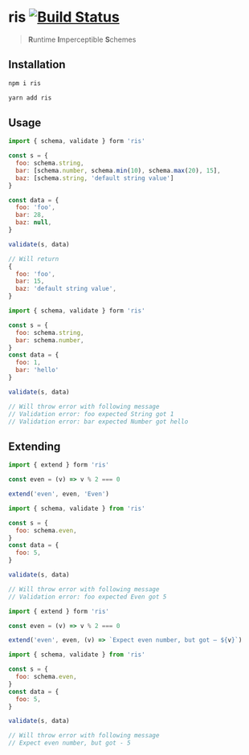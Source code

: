 # ris [![Build Status](https://travis-ci.org/lamartire/ris.svg?branch=master)](https://travis-ci.org/lamartire/ris)

> **R**untime **I**mperceptible **S**chemes

## Installation

```bash
npm i ris
```

```bash
yarn add ris
```

## Usage

```js
import { schema, validate } form 'ris'

const s = {
  foo: schema.string,
  bar: [schema.number, schema.min(10), schema.max(20), 15],
  baz: [schema.string, 'default string value']
}
```

```js
const data = {
  foo: 'foo',
  bar: 28,
  baz: null,
}

validate(s, data)

// Will return
{
  foo: 'foo',
  bar: 15,
  baz: 'default string value',
}
```

```js
import { schema, validate } form 'ris'

const s = {
  foo: schema.string,
  bar: schema.number,
}
const data = {
  foo: 1,
  bar: 'hello'
}

validate(s, data)

// Will throw error with following message
// Validation error: foo expected String got 1
// Validation error: bar expected Number got hello
```

## Extending

```js
import { extend } form 'ris'

const even = (v) => v % 2 === 0

extend('even', even, 'Even')
```

```js
import { schema, validate } from 'ris'

const s = {
  foo: schema.even,
}
const data = {
  foo: 5,
}

validate(s, data)

// Will throw error with following message
// Validation error: foo expected Even got 5
```

```js
import { extend } form 'ris'

const even = (v) => v % 2 === 0

extend('even', even, (v) => `Expect even number, but got – ${v}`)
```

```js
import { schema, validate } from 'ris'

const s = {
  foo: schema.even,
}
const data = {
  foo: 5,
}

validate(s, data)

// Will throw error with following message
// Expect even number, but got - 5
```
